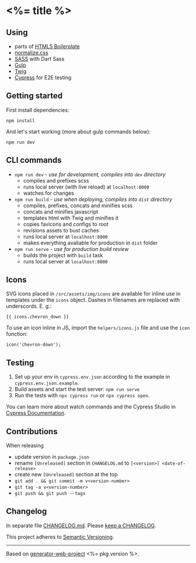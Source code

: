 # <%= title %>

## Using
- parts of [HTML5 Boilerplate](https://html5boilerplate.com/)
- [normalize.css](https://necolas.github.io/normalize.css/)
- [SASS](http://sass-lang.com/) with Dart Sass
- [Gulp](https://gulpjs.com/)
- [Twig](https://twig.symfony.com/)
- [Cypress](https://cypress.io/) for E2E testing

## Getting started
First install dependencies:
```
npm install
```

And let's start working (more about gulp commands below):
```
npm run dev
```

## CLI commands
- `npm run dev` - *use for development, compiles into `dev` directory*
	- compiles and prefixes scss
	- runs local server (with live reload) at `localhost:8000`
	- watches for changes
- `npm run build` - *use when deploying, compiles into `dist` directory*
 	- compiles, prefixes, concats and minifies scss
 	- concats and minifies javascript
 	- templates html with Twig and minifies it
 	- copies favicons and configs to root
 	- revisions assets to bust caches
 	- runs local server at `localhost:8000`
 	- makes everything avaliable for production in `dist` folder
- `npm run serve` - *use for production build review*
 	- builds the project with `build` task
 	- runs local server at `localhost:8000`

## Icons
SVG icons placed in `/src/assets/img/icons` are available for inline use in templates under the `icons` object. Dashes in filenames are replaced with underscords. E. g.:
```
{{ icons.chevron_down }}
```

To use an icon inline in JS, import the `helpers/icons.js` file and use the `icon` function:
```
icon('chevron-down');
```

## Testing
1. Set up your env in `cypress.env.json` according to the example in `cypress.env.json.example`.
2. Build assets and start the test server: `npm run serve`
3. Run the tests with `npx cypress run` or `npx cypress open`.

You can learn more about watch commands and the Cypress Studio in [Cypress Documentation](https://docs.cypress.io/).

## Contributions
When releasing
* update version in `package.json`
* rename `[Unreleased]` section in `CHANGELOG.md` to `[<version>] <date-of-release>`
* create new `[Unreleased]` section at the top
* `git add . && git commit -m v<version-number>`
* `git tag -a v<version-number>`
* `git push && git push --tags`

## Changelog
In separate file [CHANGELOG.md](CHANGELOG.md). Please [keep a CHANGELOG](http://keepachangelog.com/).

This project adheres to [Semantic Versioning](http://semver.org/).


***
Based on [generator-web-project](https://github.com/davidpustai/generator-web-project) <%= pkg.version %>.
